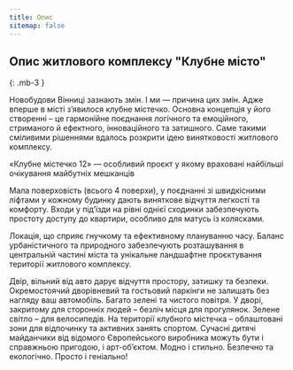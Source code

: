 ```yaml
---
title: Опис
sitemap: false
---
```


## Опис житлового комплексу "Клубне місто"
{: .mb-3 }

Новобудови Вінниці зазнають змін. І ми — причина цих змін. Адже вперше в місті з’явилося клубне містечко. Основна концепція у його створенні – це гармонійне поєднання логічного та емоційного, стриманого й ефектного, інноваційного та затишного. Саме такими сміливими рішеннями вдалось розкрити ідею винятковості житлового комплексу.

«Клубне містечко 12» — особливий проєкт у якому враховані найбільші очікування майбутніх мешканців

Мала поверховість (всього 4 поверхи), у поєднанні зі швидкісними ліфтами у кожному будинку дають виняткове відчуття легкості та комфорту. Входи у під’їзди на рівні однієї сходинки забезпечують простоту доступу до квартири, особливо для матусь із колясками.

Локація, що сприяє гнучкому та ефективному плануванню часу. Баланс урбаністичного та природного забезпечують розташування в центральній частині міста та унікальне ландшафтне проєктування території житлового комплексу.

Двір, вільний від авто дарує відчуття простору, затишку та безпеки. Окремостоячий дворівневий та гостьовий паркінги не залишать без нагляду ваш автомобіль. Багато зелені та чистого повітря. У дворі, закритому для сторонніх людей – безліч місця для прогулянок. Зелене світло – для велосипедів. На території клубного містечка – облаштовані зони для відпочинку та активних занять спортом. Сучасні дитячі майданчики від відомого Європейського виробника можуть бути і справжньою пригодою, і арт-об’єктом. Модно і стильно. Безпечно та екологічно. Просто і геніально!
